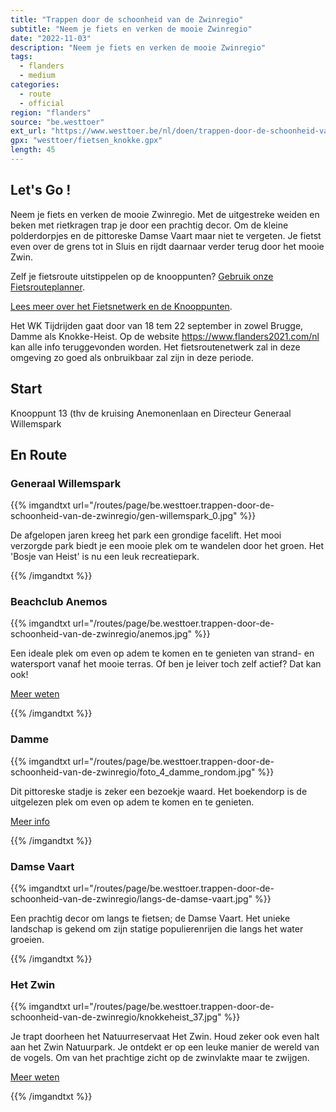 ```yaml
---
title: "Trappen door de schoonheid van de Zwinregio"
subtitle: "Neem je fiets en verken de mooie Zwinregio"
date: "2022-11-03"
description: "Neem je fiets en verken de mooie Zwinregio" 
tags:
  - flanders
  - medium
categories: 
  - route
  - official
region: "flanders"
source: "be.westtoer"
ext_url: "https://www.westtoer.be/nl/doen/trappen-door-de-schoonheid-van-de-zwinregio"
gpx: "westtoer/fietsen_knokke.gpx"
length: 45
---
```


## Let's Go !

Neem je fiets en verken de mooie Zwinregio. Met de uitgestreke weiden en beken met rietkragen trap je door een prachtig decor. Om de kleine polderdorpjes en de pittoreske Damse Vaart maar niet te vergeten. Je fietst even over de grens tot in Sluis en rijdt daarnaar verder terug door het mooie Zwin.

Zelf je fietsroute uitstippelen op de knooppunten? [Gebruik onze Fietsrouteplanner](http://www.westtoer.be/nl/fietsrouteplanner).

[Lees meer over het Fietsnetwerk en de Knooppunten](http://www.westtoer.be/nl/inspiratie/fietsnetwerk).

Het WK Tijdrijden gaat door van 18 tem 22 september in zowel Brugge, Damme als Knokke-Heist. Op de website https://www.flanders2021.com/nl kan alle info teruggevonden worden. Het fietsroutenetwerk zal in deze omgeving zo goed als onbruikbaar zal zijn in deze periode.

## Start 

Knooppunt 13 (thv de kruising Anemonenlaan en Directeur Generaal Willemspark 

## En Route

### Generaal Willemspark

{{% imgandtxt url="/routes/page/be.westtoer.trappen-door-de-schoonheid-van-de-zwinregio/gen-willemspark_0.jpg" %}}

De afgelopen jaren kreeg het park een grondige facelift. Het mooi verzorgde park biedt je een mooie plek om te wandelen door het groen. Het 'Bosje van Heist' is nu een leuk recreatiepark.

{{% /imgandtxt %}}

### Beachclub Anemos

{{% imgandtxt url="/routes/page/be.westtoer.trappen-door-de-schoonheid-van-de-zwinregio/anemos.jpg" %}}

Een ideale plek om even op adem te komen en te genieten van strand- en watersport vanaf het mooie terras. Of ben je leiver toch zelf actief? Dat kan ook!

[Meer weten](https://www.westtoer.be/nl/doen/anemos-beachclub)

{{% /imgandtxt %}}

### Damme

{{% imgandtxt url="/routes/page/be.westtoer.trappen-door-de-schoonheid-van-de-zwinregio/foto_4_damme_rondom.jpg" %}}

Dit pittoreske stadje is zeker een bezoekje waard. Het boekendorp is de uitgelezen plek om even op adem te komen en te genieten.

[Meer info](https://www.brugseommeland.be/nl/praktische-info/toerisme-damme)

{{% /imgandtxt %}}

### Damse Vaart

{{% imgandtxt url="/routes/page/be.westtoer.trappen-door-de-schoonheid-van-de-zwinregio/langs-de-damse-vaart.jpg" %}}

Een prachtig decor om langs te fietsen; de Damse Vaart. Het unieke landschap is gekend om zijn statige populierenrijen die langs het water groeien.

{{% /imgandtxt %}}

### Het Zwin

{{% imgandtxt url="/routes/page/be.westtoer.trappen-door-de-schoonheid-van-de-zwinregio/knokkeheist_37.jpg" %}}

Je trapt doorheen het Natuurreservaat Het Zwin. Houd zeker ook even halt aan het Zwin Natuurpark. Je ontdekt er op een leuke manier de wereld van de vogels. Om van het prachtige zicht op de zwinvlakte maar te zwijgen.

[Meer weten](https://www.westtoer.be/nl/doen/zwin-natuur-park)

{{% /imgandtxt %}}
